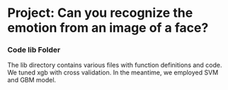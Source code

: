 # Project: Can you recognize the emotion from an image of a face?

### Code lib Folder

The lib directory contains various files with function definitions and code.
We tuned xgb with cross validation. In the meantime, we employed SVM and GBM model.

